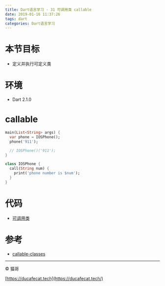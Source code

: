 ```yaml
---
title: Dart语言学习 - 31 可调用类 callable
date: 2019-01-16 11:37:26
tags: dart
categories: Dart语言学习
---
```


# 本节目标

- 定义并执行可定义类

# 环境

- Dart 2.1.0

# callable

```dart
main(List<String> args) {
  var phone = IOSPhone();
  phone('911');

  // IOSPhone()('911');
}

class IOSPhone {
  call(String num) {
    print('phone number is $num');
  }
}
```

# 代码

- [可调用类](https://github.com/ducafecat/dart-learn/blob/master/31-%E5%8F%AF%E8%B0%83%E7%94%A8%E7%B1%BB/callable.dart)

# 参考

- [callable-classes](https://www.dartlang.org/guides/language/language-tour#callable-classes)

----

© 猫哥

[https://ducafecat.tech](https://ducafecat.tech/)
